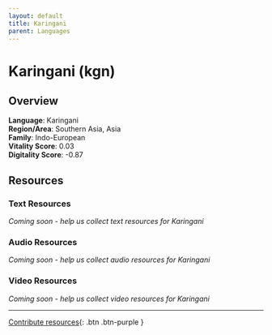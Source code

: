 ```yaml
---
layout: default
title: Karingani
parent: Languages
---
```


# Karingani (kgn)

## Overview

**Language**: Karingani  
**Region/Area**: Southern Asia, Asia  
**Family**: Indo-European  
**Vitality Score**: 0.03  
**Digitality Score**: -0.87  

## Resources

### Text Resources
*Coming soon - help us collect text resources for Karingani*

### Audio Resources
*Coming soon - help us collect audio resources for Karingani*

### Video Resources
*Coming soon - help us collect video resources for Karingani*

---

[Contribute resources](https://fairtrain.github.io/){: .btn .btn-purple }
